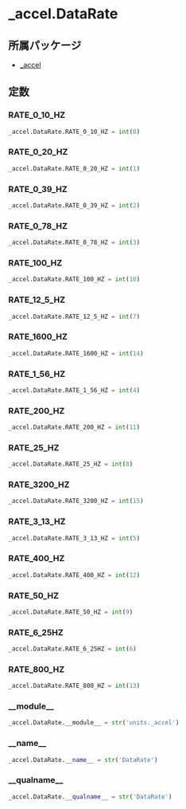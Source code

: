 # _accel.DataRate

## 所属パッケージ
- [_accel](../../module/_accel)

## 定数

### RATE\_0\_10\_HZ
```python
_accel.DataRate.RATE_0_10_HZ = int(0)
```

### RATE\_0\_20\_HZ
```python
_accel.DataRate.RATE_0_20_HZ = int(1)
```

### RATE\_0\_39\_HZ
```python
_accel.DataRate.RATE_0_39_HZ = int(2)
```

### RATE\_0\_78\_HZ
```python
_accel.DataRate.RATE_0_78_HZ = int(3)
```

### RATE\_100\_HZ
```python
_accel.DataRate.RATE_100_HZ = int(10)
```

### RATE\_12\_5\_HZ
```python
_accel.DataRate.RATE_12_5_HZ = int(7)
```

### RATE\_1600\_HZ
```python
_accel.DataRate.RATE_1600_HZ = int(14)
```

### RATE\_1\_56\_HZ
```python
_accel.DataRate.RATE_1_56_HZ = int(4)
```

### RATE\_200\_HZ
```python
_accel.DataRate.RATE_200_HZ = int(11)
```

### RATE\_25\_HZ
```python
_accel.DataRate.RATE_25_HZ = int(8)
```

### RATE\_3200\_HZ
```python
_accel.DataRate.RATE_3200_HZ = int(15)
```

### RATE\_3\_13\_HZ
```python
_accel.DataRate.RATE_3_13_HZ = int(5)
```

### RATE\_400\_HZ
```python
_accel.DataRate.RATE_400_HZ = int(12)
```

### RATE\_50\_HZ
```python
_accel.DataRate.RATE_50_HZ = int(9)
```

### RATE\_6\_25HZ
```python
_accel.DataRate.RATE_6_25HZ = int(6)
```

### RATE\_800\_HZ
```python
_accel.DataRate.RATE_800_HZ = int(13)
```

### \_\_module\_\_
```python
_accel.DataRate.__module__ = str('units._accel')
```

### \_\_name\_\_
```python
_accel.DataRate.__name__ = str('DataRate')
```

### \_\_qualname\_\_
```python
_accel.DataRate.__qualname__ = str('DataRate')
```
